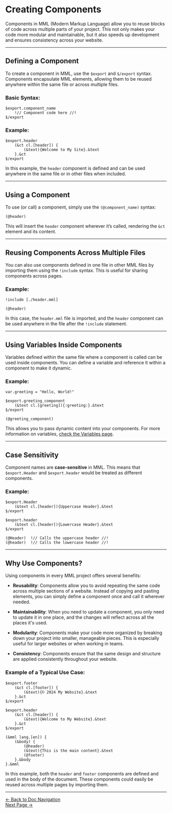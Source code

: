 # Creating Components

Components in MML (Modern Markup Language) allow you to reuse blocks of code across multiple parts of your project. This not only makes your code more modular and maintainable, but it also speeds up development and ensures consistency across your website.

---

## Defining a Component

To create a component in MML, use the `$export` and `$/export` syntax. Components encapsulate MML elements, allowing them to be reused anywhere within the same file or across multiple files.

### Basic Syntax:

```mml
$export.component_name
    !// Component code here //!
$/export
```

### Example:

```mml
$export.header
    (&ct cl.[header]) {
        (&text){Welcome to My Site}.&text
    }.&ct
$/export
```

In this example, the `header` component is defined and can be used anywhere in the same file or in other files when included.

---

## Using a Component

To use (or call) a component, simply use the `(@component_name)` syntax:

```mml
(@header)
```

This will insert the `header` component wherever it’s called, rendering the `&ct` element and its content.

---

## Reusing Components Across Multiple Files

You can also use components defined in one file in other MML files by importing them using the `!include` syntax. This is useful for sharing components across pages.

### Example:

```mml
!include [./header.mml]

(@header)
```

In this case, the `header.mml` file is imported, and the `header` component can be used anywhere in the file after the `!include` statement.

---

## Using Variables Inside Components

Variables defined within the same file where a component is called can be used inside components. You can define a variable and reference it within a component to make it dynamic.

### Example:

```mml
var.greeting = "Hello, World!"

$export.greeting_component
    (&text cl.[greeting]){:greeting:}.&text
$/export

(@greeting_component)
```

This allows you to pass dynamic content into your components. For more information on variables, [check the Variables page](./doc_vars.md).

---

## Case Sensitivity

Component names are **case-sensitive** in MML. This means that `$export.Header` and `$export.header` would be treated as different components.

### Example:

```mml
$export.Header
    (&text cl.[header]){Uppercase Header}.&text
$/export

$export.header
    (&text cl.[header]){Lowercase Header}.&text
$/export

(@Header)  !// Calls the uppercase header //!
(@header)  !// Calls the lowercase header //!
```

---

## Why Use Components?

Using components in every MML project offers several benefits:

- **Reusability**: Components allow you to avoid repeating the same code across multiple sections of a website. Instead of copying and pasting elements, you can simply define a component once and call it wherever needed.
  
- **Maintainability**: When you need to update a component, you only need to update it in one place, and the changes will reflect across all the places it's used.

- **Modularity**: Components make your code more organized by breaking down your project into smaller, manageable pieces. This is especially useful for larger websites or when working in teams.

- **Consistency**: Components ensure that the same design and structure are applied consistently throughout your website.

### Example of a Typical Use Case:

```mml
$export.footer
    (&ct cl.[footer]) {
        (&text){© 2024 My Website}.&text
    }.&ct
$/export

$export.header
    (&ct cl.[header]) {
        (&text){Welcome to My Website}.&text
    }.&ct
$/export

(&mml lang.[en]) {
    (&body) {
        (@header)
        (&text){This is the main content}.&text
        (@footer)
    }.&body
}.&mml
```

In this example, both the `header` and `footer` components are defined and used in the body of the document. These components could easily be reused across multiple pages by importing them.

---

[<- Back to Doc Navigation](./doc_nav.md)
<br>
[Next Page ->](./doc_using_components.md)